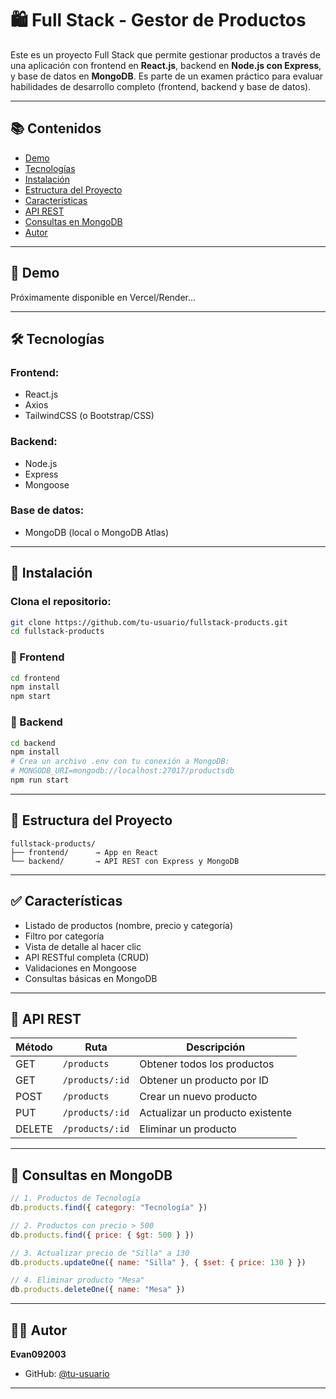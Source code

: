 # 🛍️ Full Stack - Gestor de Productos

Este es un proyecto Full Stack que permite gestionar productos a través de una aplicación con frontend en **React.js**, backend en **Node.js con Express**, y base de datos en **MongoDB**. Es parte de un examen práctico para evaluar habilidades de desarrollo completo (frontend, backend y base de datos).

---

## 📚 Contenidos

- [Demo](#-demo)
- [Tecnologías](#-tecnologías)
- [Instalación](#-instalación)
- [Estructura del Proyecto](#-estructura-del-proyecto)
- [Características](#-características)
- [API REST](#-api-rest)
- [Consultas en MongoDB](#-consultas-en-mongodb)
- [Autor](#-autor)

---

## 🚀 Demo

Próximamente disponible en Vercel/Render...

---

## 🛠️ Tecnologías

### Frontend:
- React.js
- Axios
- TailwindCSS (o Bootstrap/CSS)

### Backend:
- Node.js
- Express
- Mongoose

### Base de datos:
- MongoDB (local o MongoDB Atlas)

---

## 🧰 Instalación

### Clona el repositorio:
```bash
git clone https://github.com/tu-usuario/fullstack-products.git
cd fullstack-products
```

### 🔷 Frontend
```bash
cd frontend
npm install
npm start
```

### 🔶 Backend
```bash
cd backend
npm install
# Crea un archivo .env con tu conexión a MongoDB:
# MONGODB_URI=mongodb://localhost:27017/productsdb
npm run start
```

---

## 📁 Estructura del Proyecto

```
fullstack-products/
├── frontend/      → App en React
└── backend/       → API REST con Express y MongoDB
```

---

## ✅ Características

- Listado de productos (nombre, precio y categoría)
- Filtro por categoría
- Vista de detalle al hacer clic
- API RESTful completa (CRUD)
- Validaciones en Mongoose
- Consultas básicas en MongoDB

---

## 🔌 API REST

| Método | Ruta              | Descripción                      |
|--------|-------------------|----------------------------------|
| GET    | `/products`        | Obtener todos los productos      |
| GET    | `/products/:id`    | Obtener un producto por ID       |
| POST   | `/products`        | Crear un nuevo producto          |
| PUT    | `/products/:id`    | Actualizar un producto existente |
| DELETE | `/products/:id`    | Eliminar un producto             |

---

## 🧠 Consultas en MongoDB

```js
// 1. Productos de Tecnología
db.products.find({ category: "Tecnología" })

// 2. Productos con precio > 500
db.products.find({ price: { $gt: 500 } })

// 3. Actualizar precio de "Silla" a 130
db.products.updateOne({ name: "Silla" }, { $set: { price: 130 } })

// 4. Eliminar producto "Mesa"
db.products.deleteOne({ name: "Mesa" })
```

---

## 👨‍💻 Autor

**Evan092003**

- GitHub: [@tu-usuario](https://github.com/Evan092003)

---
